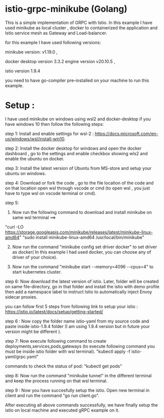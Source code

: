 # istio-grpc-minikube (Golang)

This is a simple implementation of GRPC with Istio.
In this example I have used minikube as local cluster , docker to containerized the application and Istio service mesh as Gateway and Load-balancer.

for this example I have used following versions: 

minikube version: v1.19.0 ,

docker desktop version 3.3.2 engine version v20.10.5 ,

istio version 1.9.4
 
 you need to have go-compiler pre-installed on your machine to run this example.

# Setup : 
 I have used minikube on windows using wsl2 and docker-desktop if you have windows 10 then follow the following steps:

step 1:
 Install and enable settings for wsl-2 : https://docs.microsoft.com/en-us/windows/wsl/install-win10.

step 2:
 Install the docker desktop for windows and  open the docker dashboard , go to the settings and enable checkbox showing wls2 and enable the ubuntu on docker.

step 3:
 Install the latest version of Ubuntu from MS-store and setup your ubuntu on windows.

step 4:
 Download or fork the code , go to the file location of the code and on that location open wsl through vscode or cmd (to open wsl , you just have to type wsl on vscode terminal or cmd).

step 5:
 1. Now run the following command to download and install minikube on same wsl terminal ==>
  
 "curl -LO https://storage.googleapis.com/minikube/releases/latest/minikube-linux-amd64"
 "sudo install minikube-linux-amd64 /usr/local/bin/minikube"

 2. Now run the command "minikube config set driver docker" to set driver as docker( In this example I had used docker, you can choose any of driver of your choice).
 
 3. Now run the command "minikube start --memory=4096 --cpus=4" to start kubernetes cluster.

step 6:
 Now download the latest version of istio. Later, folder will be created on same file-directory, go in that folder and install the istio with demo profile then add a namespace   label to instruct Istio to automatically inject Envoy sidecar proxies.

you can follow first 5 steps from following link to setup your istio :
  https://istio.io/latest/docs/setup/getting-started/

step 6 : 
 Now copy the folder name istio-yaml from my source code and paste inside istio-1.9.4 folder (I am using 1.9.4 version but in future your version might be different ).

step 7:
 Now execute following command to create deployments,services,pods,gateways (to execute following command you must be inside istio folder with wsl terminal). 
  "kubectl apply -f istio-yaml/grpc.yaml"
  
  commands to check the status of pod: "kubectl get pods"
  
step 8:
 Now run the command  "minikube tunnel" in the different terminal and keep the process running on that wsl terminal.
 
step 9 :
 Now you have succesfully setup the istio.
 Open new terminal in client and run the command "go run client.go".

After executing all above commands successfully, we have finally setup the istio on local machine and executed gRPC example on it.

